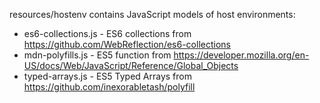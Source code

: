 resources/hostenv contains JavaScript models of host environments:

* es6-collections.js - ES6 collections from https://github.com/WebReflection/es6-collections
* mdn-polyfills.js - ES5 function from https://developer.mozilla.org/en-US/docs/Web/JavaScript/Reference/Global_Objects
* typed-arrays.js - ES5 Typed Arrays from https://github.com/inexorabletash/polyfill